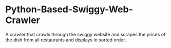 # Python-Based-Swiggy-Web-Crawler
A crawler that crawls through the swiggy website and scrapes the prices of the dish from all restaurants and displays in sorted order.
